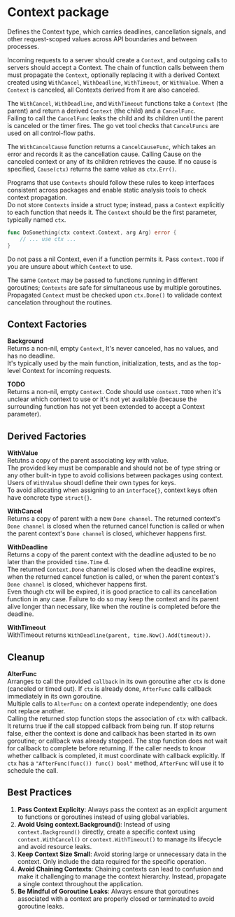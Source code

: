 # Context package
Defines the Context type, which carries deadlines, cancellation signals, 
and other request-scoped values across API boundaries and between 
processes.  

Incoming requests to a server should create a `Context`, and outgoing calls 
to servers should accept a Context. The chain of function calls between 
them must propagate the `Context`, optionally replacing it with a derived 
Context created using `WithCancel`, `WithDeadline`, `WithTimeout`, or 
`WithValue`. 
When a `Context` is canceled, all Contexts derived from it are also 
canceled.  

The `WithCancel`, `WithDeadline`, and `WithTimeout` functions take a 
`Context` (the parent) and return a derived `Context` (the child) and a 
`CancelFunc`.  
Failing to call the `CancelFunc` leaks the child and its children until the
parent is canceled or the timer fires. The go vet tool checks that 
`CancelFuncs` are used on all control-flow paths.  

The `WithCancelCause` function returns a `CancelCauseFunc`, which takes an
error and records it as the cancellation cause. Calling Cause on the 
canceled context or any of its children retrieves the cause. If no cause is
specified, `Cause(ctx)` returns the same value as `ctx.Err()`.

Programs that use `Contexts` should follow these rules to keep interfaces 
consistent across packages and enable static analysis tools to check 
context propagation.  
Do not store `Contexts` inside a struct type; instead, pass a `Context` 
explicitly to each function that needs it. The `Context` should be the 
first parameter, typically named `ctx`.

```go
func DoSomething(ctx context.Context, arg Arg) error {
	// ... use ctx ...
}
```

Do not pass a nil Context, even if a function permits it. Pass 
`context.TODO` if you are unsure about which `Context` to use.  

The same `Context` may be passed to functions running in different 
goroutines; `Contexts` are safe for simultaneous use by multiple 
goroutines.  
Propagated `Context` must be checked upon `ctx.Done()` to validade context
cancelation throughout the routines.  

## Context Factories
**Background**  
Returns a non-nil, empty `Context`, It's never canceled, has no values, and
has no deadline.  
It's typically used by the main function, initialization, tests, and as the
top-level Context for incoming requests.  
  
**TODO**  
Returns a non-nil, empty `Context`. Code should use `context.TODO` when 
it's unclear which context to use or it's not yet available (because the 
surrounding function has not yet been extended to accept a Context 
parameter).  
  
## Derived Factories
**WithValue**  
Retutns a copy of the parent associating key with value.  
The provided key must be comparable and should not be of type string or any
other built-in type to avoid collisions between packages using context.  
Users of `WithValue` shoudl define their own types for keys.  
To avoid allocating when assigning to an `interface{}`, context keys often
have concrete type `struct{}`.  
  
**WithCancel**  
Returns a copy of parent with a new `Done channel`. The returned context's
`Done channel` is closed when the returned cancel function is called or 
when the parent context's `Done channel` is closed, whichever happens 
first.  
  
**WithDeadline**  
Returns a copy of the parent context with the deadline adjusted to be no 
later than the provided `time.Time` d.  
The returned `Context.Done` channel is closed when the deadline expires, 
when the returned cancel function is called, or when the parent context's 
`Done channel` is closed, whichever happens first.  
Even though ctx will be expired, it is good practice to call its 
cancellation function in any case. Failure to do so may keep the context 
and its parent alive longer than necessary, like when the routine is 
completed before the deadline.  
  
**WithTimeout**  
WithTimeout returns `WithDeadline(parent, time.Now().Add(timeout))`.  
  
## Cleanup
**AlterFunc**  
Arranges to call the provided `callback` in its own goroutine after `ctx` 
is done (canceled or timed out). If `ctx` is already done, `AfterFunc` 
calls callback immediately in its own goroutine.  
Multiple calls to `AlterFunc` on a context operate independently; one does 
not replace another.  
Calling the returned stop function stops the association of `ctx` with 
callback. It returns true if the call stopped callback from being run. If 
stop returns false, either the context is done and callback has been 
started in its own goroutine; or callback was already stopped. The stop 
function does not wait for callback to complete before returning. If the 
caller needs to know whether callback is completed, it must coordinate with
callback explicitly. If `ctx` has a `"AfterFunc(func()) func() bool"` 
method, `AfterFunc` will use it to schedule the call.  
  
## Best Practices
1. **Pass Context Explicity**: Always pass the context as an explicit 
   argument to functions or goroutines instead of using global variables.
2. **Avoid Using context.Background()**: Instead of using 
   `context.Background()` directly, create a specific context using 
   `context.WithCancel()` or `context.WithTimeout()` to manage its 
   lifecycle and avoid resource leaks.
3. **Keep Context Size Small**: Avoid storing large or unnecessary data in
   the context. Only include the data required for the specific operation.
4. **Avoid Chaining Contexts**: Chaining contexts can lead to confusion and 
   make it challenging to manage the context hierarchy. Instead, propagate
   a single context throughout the application.
5. **Be Mindful of Goroutine Leaks**: Always ensure that goroutines 
   associated with a context are properly closed or terminated to avoid 
   goroutine leaks.
